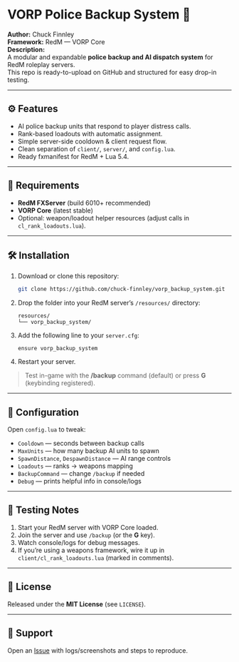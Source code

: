 # VORP Police Backup System 🚨

**Author:** Chuck Finnley  
**Framework:** RedM — VORP Core  
**Description:**  
A modular and expandable **police backup and AI dispatch system** for RedM roleplay servers.  
This repo is ready-to-upload on GitHub and structured for easy drop-in testing.

---

## ⚙️ Features
- AI police backup units that respond to player distress calls.  
- Rank-based loadouts with automatic assignment.  
- Simple server-side cooldown & client request flow.  
- Clean separation of `client/`, `server/`, and `config.lua`.  
- Ready fxmanifest for RedM + Lua 5.4.

---

## 🧩 Requirements
- **RedM FXServer** (build 6010+ recommended)
- **VORP Core** (latest stable)
- Optional: weapon/loadout helper resources (adjust calls in `cl_rank_loadouts.lua`).

---

## 🛠️ Installation

1. Download or clone this repository:
   ```bash
   git clone https://github.com/chuck-finnley/vorp_backup_system.git
   ```

2. Drop the folder into your RedM server’s `/resources/` directory:
   ```
   resources/
   └── vorp_backup_system/
   ```

3. Add the following line to your `server.cfg`:
   ```
   ensure vorp_backup_system
   ```

4. Restart your server.

> Test in-game with the **/backup** command (default) or press **G** (keybinding registered).

---

## 🧾 Configuration
Open `config.lua` to tweak:
- `Cooldown` — seconds between backup calls  
- `MaxUnits` — how many backup AI units to spawn  
- `SpawnDistance`, `DespawnDistance` — AI range controls  
- `Loadouts` — ranks → weapons mapping  
- `BackupCommand` — change `/backup` if needed  
- `Debug` — prints helpful info in console/logs

---

## 🧪 Testing Notes
1. Start your RedM server with VORP Core loaded.  
2. Join the server and use `/backup` (or the **G** key).  
3. Watch console/logs for debug messages.  
4. If you’re using a weapons framework, wire it up in `client/cl_rank_loadouts.lua` (marked in comments).

---

## 📜 License
Released under the **MIT License** (see `LICENSE`).

---

## 💬 Support
Open an [Issue](../../issues) with logs/screenshots and steps to reproduce.
